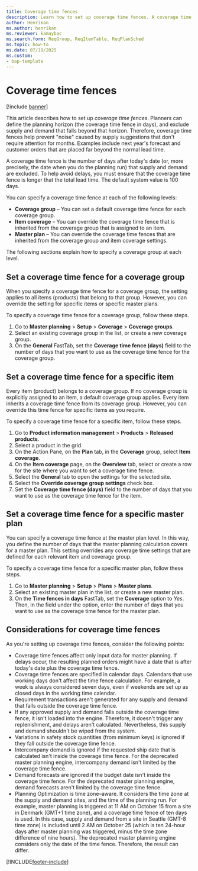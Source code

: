 ```yaml
---
title: Coverage time fences
description: Learn how to set up coverage time fences. A coverage time fence indicates your planning horizon and limit including definitions for coverage time fence levels.
author: Henrikan
ms.author: henrikan
ms.reviewer: kamaybac
ms.search.form: ReqGroup, ReqItemTable, ReqPlanSched
ms.topic: how-to
ms.date: 07/18/2025
ms.custom:
- bap-template
---
```


# Coverage time fences

[!include [banner](../../includes/banner.md)]

This article describes how to set up *coverage time fences*. Planners can define the planning horizon (the coverage time fence in days), and exclude supply and demand that falls beyond that horizon. Therefore, coverage time fences help prevent "noise" caused by supply suggestions that don't require attention for months. Examples include next year's forecast and customer orders that are placed far beyond the normal lead time.

A coverage time fence is the number of days after today's date (or, more precisely, the date when you do the planning run) that supply and demand are excluded. To help avoid delays, you must ensure that the coverage time fence is longer that the total lead time. The default system value is 100 days.

You can specify a coverage time fence at each of the following levels:

- **Coverage group** – You can set a default coverage time fence for each coverage group.
- **Item coverage** – You can override the coverage time fence that is inherited from the coverage group that is assigned to an item.
- **Master plan** – You can override the coverage time fences that are inherited from the coverage group and item coverage settings.

The following sections explain how to specify a coverage group at each level.

## Set a coverage time fence for a coverage group

When you specify a coverage time fence for a coverage group, the setting applies to all items (products) that belong to that group. However, you can override the setting for specific items or specific master plans.

To specify a coverage time fence for a coverage group, follow these steps.

1. Go to **Master planning** \> **Setup** \> **Coverage** \> **Coverage groups**.
1. Select an existing coverage group in the list, or create a new coverage group.
1. On the **General** FastTab, set the **Coverage time fence (days)** field to the number of days that you want to use as the coverage time fence for the coverage group.

## Set a coverage time fence for a specific item

Every item (product) belongs to a coverage group. If no coverage group is explicitly assigned to an item, a default coverage group applies. Every item inherits a coverage time fence from its coverage group. However, you can override this time fence for specific items as you require.

To specify a coverage time fence for a specific item, follow these steps.

1. Go to **Product information management** \> **Products** \> **Released products**.
1. Select a product in the grid.
1. On the Action Pane, on the **Plan** tab, in the **Coverage** group, select **Item coverage**.
1. On the **Item coverage** page, on the **Overview** tab, select or create a row for the site where you want to set a coverage time fence.
1. Select the **General** tab to open the settings for the selected site.
1. Select the **Override coverage group settings** check box.
1. Set the **Coverage time fence (days)** field to the number of days that you want to use as the coverage time fence for the item.

## Set a coverage time fence for a specific master plan

You can specify a coverage time fence at the master plan level. In this way, you define the number of days that the master planning calculation covers for a master plan. This setting overrides any coverage time settings that are defined for each relevant item and coverage group.

To specify a coverage time fence for a specific master plan, follow these steps.

1. Go to **Master planning** \> **Setup** \> **Plans** \> **Master plans**.
1. Select an existing master plan in the list, or create a new master plan.
1. On the **Time fences in days** FastTab, set the **Coverage** option to *Yes*. Then, in the field under the option, enter the number of days that you want to use as the coverage time fence for the master plan.

## Considerations for coverage time fences

As you're setting up coverage time fences, consider the following points:

- Coverage time fences affect only input data for master planning. If delays occur, the resulting planned orders might have a date that is after today's date plus the coverage time fence.
- Coverage time fences are specified in calendar days. Calendars that use working days don't affect the time fence calculation. For example, a week is always considered seven days, even if weekends are set up as closed days in the working time calendar.
- Requirement transactions aren't generated for any supply and demand that falls outside the coverage time fence.
- If any approved supply and demand falls outside the coverage time fence, it isn't loaded into the engine. Therefore, it doesn't trigger any replenishment, and delays aren't calculated. Nevertheless, this supply and demand shouldn't be wiped from the system.
- Variations in safety stock quantities (from minimum keys) is ignored if they fall outside the coverage time fence.
- Intercompany demand is ignored if the requested ship date that is calculated isn't inside the coverage time fence. For the deprecated master planning engine, intercompany demand isn't limited by the coverage time fence.
- Demand forecasts are ignored if the budget date isn't inside the coverage time fence. For the deprecated master planning engine, demand forecasts aren't limited by the coverage time fence.
- Planning Optimization is time zone–aware. It considers the time zone at the supply and demand sites, and the time of the planning run. For example, master planning is triggered at 11 AM on October 15 from a site in Denmark (GMT+1 time zone), and a coverage time fence of ten days is used. In this case, supply and demand from a site in Seattle (GMT-8 time zone) is included until 2 AM on October 25 (which is ten 24-hour days after master planning was triggered, minus the time zone difference of nine hours). The deprecated master planning engine considers only the date of the time fence. Therefore, the result can differ.

[!INCLUDE[footer-include](../../../includes/footer-banner.md)]

